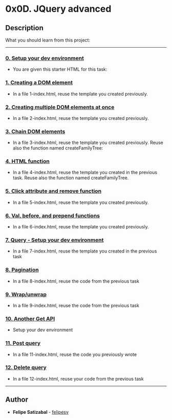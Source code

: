 # 0x0D. JQuery advanced

## Description
What you should learn from this project:

---

### [0. Setup your dev environment](./0-index.html)
* You are given this starter HTML for this task:


### [1. Creating a DOM element](./1-index.html)
* In a file 1-index.html, reuse the template you created previously.


### [2. Creating multiple DOM elements at once](./2-index.html)
* In a file 2-index.html, reuse the template you created previously.


### [3. Chain DOM elements](./3-index.html)
* In a file 3-index.html, reuse the template you created previously. Reuse also the function named createFamilyTree:


### [4. HTML function](./4-index.html)
* In a file 4-index.html, reuse the template you created in the previous task. Reuse also the function named createFamilyTree.


### [5. Click attribute and remove function](./5-index.html)
* In a file 5-index.html, reuse the template you created previously.


### [6. Val, before, and prepend functions](./6-index.html)
* In a file 6-index.html, reuse the template you created previously.


### [7. Query - Setup your dev environment](./7-index.html)
* In a file 7-index.html, reuse the template you created in the previous task


### [8. Pagination](./8-index.html)
* In a file 8-index.html, reuse the code from the previous task


### [9. Wrap/unwrap](./9-index.html)
* In a file 9-index.html, reuse the code from the previous task


### [10. Another Get API](./10-index.html)
* Setup your dev environment


### [11. Post query](./11-index.html)
* In a file 11-index.html, reuse the code you previously wrote


### [12. Delete query](./12-index.html)
* In a file 12-index.html, reuse your code from the previous task

---

## Author
* **Felipe Satizabal** - [felipesv](https://github.com/felipesv)